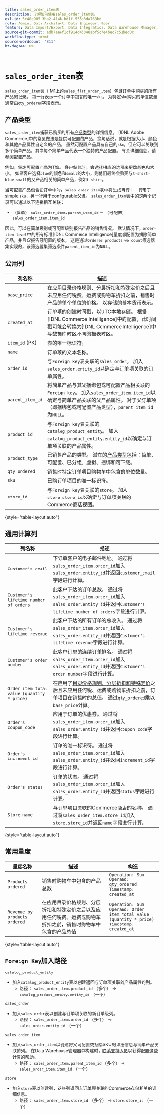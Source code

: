 ```yaml
---
title: sales_order_item表
description: 了解如何使用sales_order_item表。
exl-id: 5c48e985-3ba2-414b-bd1f-555b3da763bd
role: Admin, Data Architect, Data Engineer, User
feature: Data Import/Export, Data Integration, Data Warehouse Manager, Commerce Tables
source-git-commit: adb7aaef1cf914d43348abf5c7e4bec7c51bed0c
workflow-type: tm+mt
source-wordcount: '811'
ht-degree: 0%

---
```


# `sales_order_item`表

`sales_order_item`表（ M1上的`sales_flat_order_item`）包含订单中购买的所有产品的记录。 每一行表示一个订单中包含的唯一`sku`。 为特定`sku`购买的单位数量通常由`qty_ordered`字段表示。

## 产品类型

`sales_order_item`捕获已购买的所有[产品类型](https://experienceleague.adobe.com/docs/commerce-admin/catalog/products/product-create.html?lang=zh-Hans#product-types)的详细信息。 [!DNL Adobe Commerce]中的常见做法是提供可配置的产品，换句话说，就是根据大小、颜色和其他产品属性自定义的产品。 虽然可配置产品具有自己的`sku`，但它可以关联到多个简单产品，其中每个简单产品代表一个独特的产品配置。 有关详细信息，请参阅[配置产品](https://developer.adobe.com/commerce/webapi/rest/tutorials/configurable-product/)。

例如，假定可配置产品为T恤。 客户结账时，会选择相应的选项来更改颜色和大小。 如果客户选择`blue`的颜色和`small`的大小，则他们最终会购买与`t-shirt-blue-small`的父产品相关的简单产品，例如`t-shirt`。

当可配置产品包含在订单中时，`sales_order_item`表中将生成两行：一行用于[simple](https://experienceleague.adobe.com/docs/commerce-admin/catalog/products/types/product-create-simple.html?lang=zh-Hans) `sku`，另一行用于[configurable](https://experienceleague.adobe.com/docs/commerce-admin/catalog/products/types/product-create-configurable.html?lang=zh-Hans)父级。 `sales_order_item`表中的这两个记录可以通过以下连接相互关联：

* （简单） `sales_order_item.parent_item_id` => （可配置） `sales_order_item.item_id`

因此，可以在简单级别或可配置级别报告产品的销售情况。 默认情况下，`order-item-level`中的所有标准[!DNL Commerce Intelligence]量度都配置为排除简单产品，并且&#x200B;*仅*&#x200B;报告可配置的版本。 这是通过`Ordered products we count`筛选器集实现的，该筛选器集筛选条件`parent_item_id`为`NULL`。

## 公用列

| **列名称** | **描述** |
|----|----|
| `base_price` | 在应用[目录价格规则、分层折扣和特殊定价](https://experienceleague.adobe.com/docs/commerce-admin/catalog/products/pricing/pricing-advanced.html?lang=zh-Hans)之后且未应用任何税费、运费或购物车折扣之前，销售时产品的单个单位的价格。 以存储的基本货币表示。 |
| `created_at` | 订单项的创建时间戳，以UTC本地存储。 根据[!DNL Commerce Intelligence]中的配置，此时间戳可能会转换为[!DNL Commerce Intelligence]中与数据库时区不同的报表时区。 |
| `item_id` (PK) | 表的唯一标识符。 |
| `name` | 订单项的文本名称。 |
| `order_id` | 与`Foreign key`表关联的`sales_order`。 加入`sales_order.entity_id`以确定与订单项关联的订单属性。 |
| `parent_item_id` | 将简单产品与其父捆绑包或可配置产品相关联的`Foreign key`。 加入`sales_order_item.item_id`以确定与简单产品关联的父产品属性。 对于父订单项（即捆绑包或可配置产品类型），`parent_item_id`为`NULL`。 |
| `product_id` | 与`Foreign key`表关联的`catalog_product_entity`。 加入`catalog_product_entity.entity_id`以确定与订单项关联的产品属性。 |
| `product_type` | 已销售产品的类型。 潜在的[产品类型](https://experienceleague.adobe.com/docs/commerce-admin/catalog/products/product-create.html?lang=zh-Hans#product-types)包括：简单、可配置、已分组、虚拟、捆绑和可下载。 |
| `qty_ordered` | 销售时特定订单项目购物车中包含的单位数量。 |
| `sku` | 已购订单项目的唯一标识符。 |
| `store_id` | 与`Foreign key`表关联的`store`。 加入`store.store_id`以确定与订单项关联的Commerce商店视图。 |

{style="table-layout:auto"}

## 通用计算列

| **列名称** | **描述** |
|---|---|
| `Customer's email` | 下订单客户的电子邮件地址。 通过将`sales_order_item.order_id`加入`sales_order.entity_id`并返回`customer_email`字段进行计算。 |
| `Customer's lifetime number of orders` | 此客户下达的订单总数。 通过将`sales_order_item.order_id`加入`sales_order.entity_id`并返回`Customer's lifetime number of orders`字段进行计算。 |
| `Customer's lifetime revenue` | 此客户下达的所有订单的总收入。 通过将`sales_order_item.order_id`加入`sales_order.entity_id`并返回`Customer's lifetime revenue`字段进行计算。 |
| `Customer's order number` | 此客户订单的连续订单排名。 通过将`sales_order_item.order_id`加入`sales_order.entity_id`并返回`Customer's order number`字段进行计算。 |
| `Order item total value (quantity * price)` | 在应用了[目录价格规则、分层折扣和特殊定价](https://experienceleague.adobe.com/docs/commerce-admin/catalog/products/pricing/pricing-advanced.html?lang=zh-Hans)之后且未应用任何税、运费或购物车折扣之前，订单项目在销售时的总值。 通过`qty_ordered`乘以`base_price`计算。 |
| `Order's coupon_code` | 应用于订单的优惠券。 通过将`sales_order_item.order_id`加入`sales_order.entity_id`并返回`coupon_code`字段进行计算。 |
| `Order's increment_id` | 订单的唯一标识符。 通过将`sales_order_item.order_id`加入`sales_order.entity_id`并返回`increment_id`字段进行计算。 |
| `Order's status` | 订单的状态。 通过将`sales_order_item.order_id`加入`sales_order.entity_id`并返回`status`字段进行计算。 |
| `Store name` | 与订单项目关联的Commerce商店的名称。 通过将`sales_order_item.store_id`加入`store.store_id`并返回`name`字段进行计算。 |

{style="table-layout:auto"}

## 常用量度

| **量度名称** | **描述** | **构造** |
|---|---|---|
| `Products ordered` | 销售时购物车中包含的产品总数 | `Operation: Sum`<br>`Operand: qty_ordered`<br>`Timestamp: created_at` |
| `Revenue by products ordered` | 在应用目录价格规则、分层折扣和特殊定价之后以及应用任何税费、运费或购物车折扣之前，销售时购物车中包含的产品总值 | `Operation: Sum`<br>`Operand: Order item total value (quantity * price)`<br>`Timestamp: created_at` |

{style="table-layout:auto"}

## `Foreign Key`加入路径

`catalog_product_entity`

* 加入`catalog_product_entity`表以创建返回与订单项关联的产品属性的列。
   * 路径： `sales_order_item.product_id` （多个） => `catalog_product_entity.entity_id` （一个）

`sales_order`

* 加入`sales_order`表以创建与订单项关联的新订单级列。
   * 路径： `sales_order_item.order_id` （多个） => `sales_order.entity_id` （一个）

`sales_order_item`

* 加入`sales_order_item`以创建将父可配置或捆绑SKU的详细信息与简单产品关联的列。 在Data Warehouse管理器中构建时，[联系支持人员](https://experienceleague.adobe.com/docs/commerce-knowledge-base/kb/troubleshooting/miscellaneous/mbi-service-policies.html?lang=zh-Hans)以获得配置这些计算的帮助。
   * 路径： `sales_order_item.parent_item_id` （多个） => `sales_order_item.item_id` （一个）

`store`

* 加入`store`表以创建列，这些列返回与订单项关联的Commerce存储相关的详细信息。
   * 路径： `sales_order_item.store_id` （多个） => `store.store_id` （一个）
